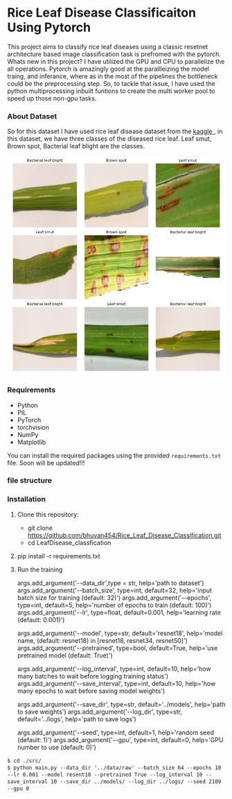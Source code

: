 # Rice Leaf Disease Classificaiton Using Pytorch

This project aims to classify rice leaf diseases using a classic resetnet architecture based image classification task is prefromed with the pytorch. Whats new in this project? I have utilized the GPU and CPU to parallelize the all operations. Pytorch is amazingly good at the parallleizing the model traing, and inferance, where as in the most of the pipelines the bottleneck could be the preprocessing step. So, to tackle that issue, I have used the python multiprocessing inbuilt funtions to create the multi worker pool to speed up those non-gpu tasks. 

### About Dataset
So for this dataset I have used rice leaf disease dataset from the  <a href = "https://www.kaggle.com/datasets/vbookshelf/rice-leaf-diseases" target="_blank"> kaggle </a>, in this dataset, we have three classes of the diseased rice leaf. Leaf smut, Brown spot, Bacterial leaf blight are the classes. 

![image](data/figures/sample_images.png)


### Requirements

- Python 
- PIL
- PyTorch
- torchvision
- NumPy
- Matplotlib

You can install the required packages using the provided `requirements.txt` file. Soon will be updated!!!


### file structure

<!-- '''bash 

├── fedlab
│   ├── contrib
│   ├── core
│   ├── models
│   └── utils
├── datasets
│   └── ...
├── examples
│   ├── asynchronous-cross-process-mnist
│   ├── cross-process-mnist
│   ├── hierarchical-hybrid-mnist
│   ├── network-connection-checker
│   ├── scale-mnist
│   └── standalone-mnist
└── tutorials
    ├── communication_tutorial.ipynb
    ├── customize_tutorial.ipynb
    ├── pipeline_tutorial.ipynb
    └── ...

''' -->

### Installation

1. Clone this repository:

   - git clone https://github.com/bhuvan454/Rice_Leaf_Disease_Classification.git
   - cd LeafDisease_classfication

2.  pip install -r requirements.txt

3.  Run the training

    args.add_argument('--data_dir',type = str, help='path to dataset')
    args.add_argument('--batch_size', type=int, default=32, help='input batch size for training (default: 32)')
    args.add_argument('--epochs', type=int, default=5, help='number of epochs to train (default: 100)')
    args.add_argument('--lr', type=float, default=0.001, help='learning rate (default: 0.001)')

    args.add_argument('--model', type=str, default='resnet18', help='model name, (default: resnet18) in [resnet18, resnet34, resnet50]')
    args.add_argument('--pretrained', type=bool, default=True, help='use pretrained model (default: True)')

    args.add_argument('--log_interval', type=int, default=10, help='how many batches to wait before logging training status')
    args.add_argument('--save_interval', type=int, default=10, help='how many epochs to wait before saving model weights')

    args.add_argument('--save_dir', type=str, default='../models', help='path to save weights')
    args.add_argument('--log_dir', type=str, default='../logs', help='path to save logs')

    args.add_argument('--seed', type=int, default=1, help='random seed (default: 1)')
    args.add_argument('--gpu', type=int, default=0, help='GPU number to use (default: 0)')

```
$ cd ./src/
$ python main.py --data_dir '../data/raw' --batch_size 64 --epochs 10 --lr 0.001 --model resent18 --pretrained True --log_interval 10 --save_interval 10 --save_dir ../models/ --log_dir ../logs/ --seed 2109 --gpu 0

```
